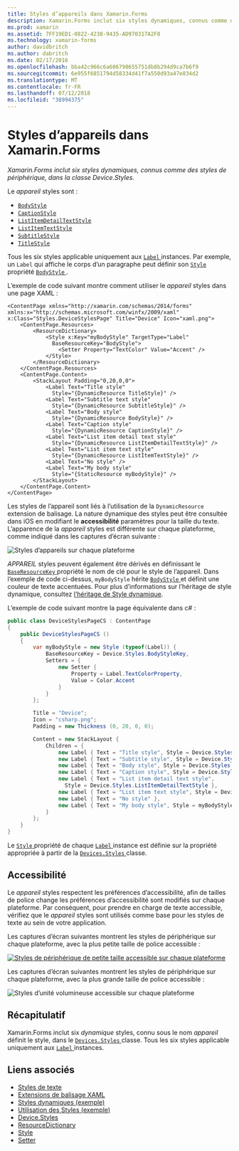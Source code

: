 ```yaml
---
title: Styles d’appareils dans Xamarin.Forms
description: Xamarin.Forms inclut six styles dynamiques, connus comme des styles de périphérique, dans la classe Device.Styles. Cet article explique comment utiliser les styles de périphérique dans une application Xamarin.Forms.
ms.prod: xamarin
ms.assetid: 7FF19ED1-0822-4238-9435-AD970317A2F8
ms.technology: xamarin-forms
author: davidbritch
ms.author: dabritch
ms.date: 02/17/2016
ms.openlocfilehash: bba42c966c6a606790655751db8b294d9ca7b6f9
ms.sourcegitcommit: 6e955f6851794d58334d41f7a550d93a47e834d2
ms.translationtype: MT
ms.contentlocale: fr-FR
ms.lasthandoff: 07/12/2018
ms.locfileid: "38994375"
---
```

# <a name="device-styles-in-xamarinforms"></a>Styles d’appareils dans Xamarin.Forms

_Xamarin.Forms inclut six styles dynamiques, connus comme des styles de périphérique, dans la classe Device.Styles._

Le *appareil* styles sont :

- [`BodyStyle`](xref:Xamarin.Forms.Device.Styles.BodyStyle)
- [`CaptionStyle`](xref:Xamarin.Forms.Device.Styles.CaptionStyle)
- [`ListItemDetailTextStyle`](xref:Xamarin.Forms.Device.Styles.ListItemDetailTextStyle)
- [`ListItemTextStyle`](xref:Xamarin.Forms.Device.Styles.ListItemTextStyle)
- [`SubtitleStyle`](xref:Xamarin.Forms.Device.Styles.SubtitleStyle)
- [`TitleStyle`](xref:Xamarin.Forms.Device.Styles.TitleStyle)

Tous les six styles applicable uniquement aux [ `Label` ](xref:Xamarin.Forms.Label) instances. Par exemple, un `Label` qui affiche le corps d’un paragraphe peut définir son [ `Style` ](xref:Xamarin.Forms.VisualElement.Style) propriété [ `BodyStyle` ](xref:Xamarin.Forms.Device.Styles.BodyStyle).

L’exemple de code suivant montre comment utiliser le *appareil* styles dans une page XAML :

```xaml
<ContentPage xmlns="http://xamarin.com/schemas/2014/forms" xmlns:x="http://schemas.microsoft.com/winfx/2009/xaml" x:Class="Styles.DeviceStylesPage" Title="Device" Icon="xaml.png">
    <ContentPage.Resources>
        <ResourceDictionary>
            <Style x:Key="myBodyStyle" TargetType="Label"
              BaseResourceKey="BodyStyle">
                <Setter Property="TextColor" Value="Accent" />
            </Style>
        </ResourceDictionary>
    </ContentPage.Resources>
    <ContentPage.Content>
        <StackLayout Padding="0,20,0,0">
            <Label Text="Title style"
              Style="{DynamicResource TitleStyle}" />
            <Label Text="Subtitle text style"
              Style="{DynamicResource SubtitleStyle}" />
            <Label Text="Body style"
              Style="{DynamicResource BodyStyle}" />
            <Label Text="Caption style"
              Style="{DynamicResource CaptionStyle}" />
            <Label Text="List item detail text style"
              Style="{DynamicResource ListItemDetailTextStyle}" />
            <Label Text="List item text style"
              Style="{DynamicResource ListItemTextStyle}" />
            <Label Text="No style" />
            <Label Text="My body style"
              Style="{StaticResource myBodyStyle}" />
        </StackLayout>
    </ContentPage.Content>
</ContentPage>
```

Les styles de l’appareil sont liés à l’utilisation de la `DynamicResource` extension de balisage. La nature dynamique des styles peut être consultée dans iOS en modifiant le **accessibilité** paramètres pour la taille du texte. L’apparence de la *appareil* styles est différente sur chaque plateforme, comme indiqué dans les captures d’écran suivante :

![](device-images/device-styles.png "Styles d’appareils sur chaque plateforme")

*APPAREIL* styles peuvent également être dérivés en définissant le [ `BaseResourceKey` ](xref:Xamarin.Forms.Style.BaseResourceKey) propriété le nom de clé pour le style de l’appareil. Dans l’exemple de code ci-dessus, `myBodyStyle` hérite [ `BodyStyle` ](xref:Xamarin.Forms.Device.Styles.BodyStyle) et définit une couleur de texte accentuées. Pour plus d’informations sur l’héritage de style dynamique, consultez [l’héritage de Style dynamique](~/xamarin-forms/user-interface/styles/xaml/dynamic.md#dynamic-style-inheritance).

L’exemple de code suivant montre la page équivalente dans c# :

```csharp
public class DeviceStylesPageCS : ContentPage
{
    public DeviceStylesPageCS ()
    {
        var myBodyStyle = new Style (typeof(Label)) {
            BaseResourceKey = Device.Styles.BodyStyleKey,
            Setters = {
                new Setter {
                    Property = Label.TextColorProperty,
                    Value = Color.Accent
                }
            }
        };

        Title = "Device";
        Icon = "csharp.png";
        Padding = new Thickness (0, 20, 0, 0);

        Content = new StackLayout {
            Children = {
                new Label { Text = "Title style", Style = Device.Styles.TitleStyle },
                new Label { Text = "Subtitle style", Style = Device.Styles.SubtitleStyle },
                new Label { Text = "Body style", Style = Device.Styles.BodyStyle },
                new Label { Text = "Caption style", Style = Device.Styles.CaptionStyle },
                new Label { Text = "List item detail text style",
                  Style = Device.Styles.ListItemDetailTextStyle },
                new Label { Text = "List item text style", Style = Device.Styles.ListItemTextStyle },
                new Label { Text = "No style" },
                new Label { Text = "My body style", Style = myBodyStyle }
            }
        };
    }
}
```

Le [ `Style` ](xref:Xamarin.Forms.VisualElement.Style) propriété de chaque [ `Label` ](xref:Xamarin.Forms.Label) instance est définie sur la propriété appropriée à partir de la [ `Devices.Styles` ](xref:Xamarin.Forms.Device.Styles) classe.

## <a name="accessibility"></a>Accessibilité

Le *appareil* styles respectent les préférences d’accessibilité, afin de tailles de police change les préférences d’accessibilité sont modifiés sur chaque plateforme. Par conséquent, pour prendre en charge de texte accessible, vérifiez que le *appareil* styles sont utilisés comme base pour les styles de texte au sein de votre application.

Les captures d’écran suivantes montrent les styles de périphérique sur chaque plateforme, avec la plus petite taille de police accessible :

[![](device-images/minimum-size.png "Styles de périphérique de petite taille accessible sur chaque plateforme")](device-images/minimum-size-large.png#lightbox "Styles petit appareil Accessible sur chaque plateforme")

Les captures d’écran suivantes montrent les styles de périphérique sur chaque plateforme, avec la plus grande taille de police accessible :

![](device-images/maximum-size.png "Styles d’unité volumineuse accessible sur chaque plateforme")

## <a name="summary"></a>Récapitulatif

Xamarin.Forms inclut six *dynamique* styles, connu sous le nom *appareil* définit le style, dans le [ `Devices.Styles` ](xref:Xamarin.Forms.Device.Styles) classe. Tous les six styles applicable uniquement aux [ `Label` ](xref:Xamarin.Forms.Label) instances.


## <a name="related-links"></a>Liens associés

- [Styles de texte](~/xamarin-forms/user-interface/text/styles.md)
- [Extensions de balisage XAML](~/xamarin-forms/xaml/xaml-basics/xaml-markup-extensions.md)
- [Styles dynamiques (exemple)](https://developer.xamarin.com/samples/xamarin-forms/UserInterface/Styles/DynamicStyles/)
- [Utilisation des Styles (exemple)](https://developer.xamarin.com/samples/xamarin-forms/WorkingWithStyles/)
- [Device.Styles](xref:Xamarin.Forms.Device.Styles)
- [ResourceDictionary](xref:Xamarin.Forms.ResourceDictionary)
- [Style](xref:Xamarin.Forms.Style)
- [Setter](xref:Xamarin.Forms.Setter)
